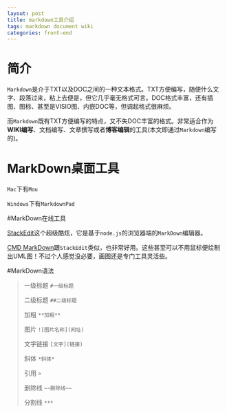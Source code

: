 ```yaml
---
layout: post
title: markdown工具介绍
tags: markdown document wiki
categories: front-end
---
```



# 简介

`Markdown`是介于TXT以及DOC之间的一种文本格式。TXT方便编写，随便什么文字、段落过来，粘上去便是，但它几乎毫无格式可言。DOC格式丰富，还有插图、图标、甚至是VISIO图、内嵌DOC等，但调起格式很麻烦。

而`Markdown`既有TXT方便编写的特点，又不失DOC丰富的格式。非常适合作为**WIKI编写**、文档编写、文章撰写或者**博客编辑**的工具(本文即通过`Markdown`编写的)。

# MarkDown桌面工具

`Mac`下有`Mou`

`Windows`下有`MarkdownPad`

#MarkDown在线工具

[StackEdit](https://stackedit.io/editor)这个超级酷炫，它是基于`node.js`的浏览器端的`MarkDown`编辑器。

[CMD MarkDown](https://www.zybuluo.com/mdeditor)跟`StackEdit`类似，也非常好用。这些甚至可以不用鼠标便绘制出UML图！不过个人感觉没必要，画图还是专门工具灵活些。

#MarkDown语法
> 一级标题 `#一级标题`
> 
> 二级标题 `##二级标题`
> 
> 加粗 `**加粗**`
> 
> 图片 `![图片名称](网址)`
> 
> 文字链接 `[文字](链接)`
> 
> 斜体 `*斜体*`
> 
> 引用 `>`
> 
> 删除线 `~~删除线~~`
> 
> 分割线 `***`



